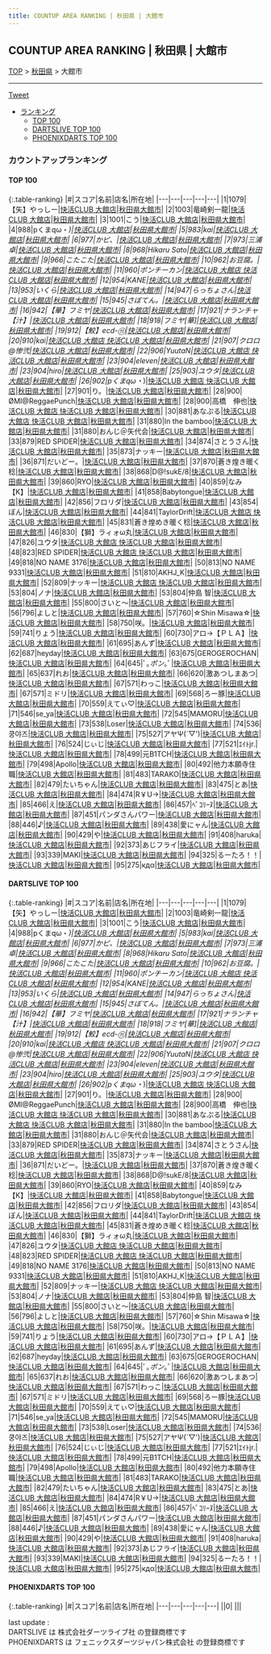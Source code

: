 ```yaml
---
title: COUNTUP AREA RANKING | 秋田県 | 大館市
---
```

## COUNTUP AREA RANKING | 秋田県 | 大館市

[TOP](/darts/rank/) > [秋田県](/darts/rank/秋田県/) > 大館市

___

<a href="https://twitter.com/share?ref_src=twsrc%5Etfw" data-text="COUNTUP AREA RANKING | 秋田県大館市" class="twitter-share-button" data-hashtags="DARTSLIVE,PHOENIXDARTS,darts,ダーツ" data-show-count="false">Tweet</a>

* [ランキング](#カウントアップランキング)
    * [TOP 100](#top-100)
    * [DARTSLIVE TOP 100](#dartslive-top-100)
    * [PHOENIXDARTS TOP 100](#phoenixdarts-top-100)

### カウントアップランキング

#### TOP 100



{:.table-ranking}
|#|スコア|名前|店名|所在地|
|---|---|---|---|---|
|1|1079|<span class="rank-name-dl">【矢】やっしー</span>|<a href="https://search.dartslive.com/jp/shop/b586c4e40494577ca3f63593b5358cc4">快活CLUB 大館店</a>|<a href="/darts/rank/秋田県/大館市">秋田県大館市</a>|
|2|1003|<span class="rank-name-dl">竜崎剣一龍</span>|<a href="https://search.dartslive.com/jp/shop/b586c4e40494577ca3f63593b5358cc4">快活CLUB 大館店</a>|<a href="/darts/rank/秋田県/大館市">秋田県大館市</a>|
|3|1001|<span class="rank-name-dl">こう</span>|<a href="https://search.dartslive.com/jp/shop/b586c4e40494577ca3f63593b5358cc4">快活CLUB 大館店</a>|<a href="/darts/rank/秋田県/大館市">秋田県大館市</a>|
|4|988|<span class="rank-name-dl">pくまqω・*)</span>|<a href="https://search.dartslive.com/jp/shop/b586c4e40494577ca3f63593b5358cc4">快活CLUB 大館店</a>|<a href="/darts/rank/秋田県/大館市">秋田県大館市</a>|
|5|983|<span class="rank-name-dl">kai</span>|<a href="https://search.dartslive.com/jp/shop/b586c4e40494577ca3f63593b5358cc4">快活CLUB 大館店</a>|<a href="/darts/rank/秋田県/大館市">秋田県大館市</a>|
|6|977|<span class="rank-name-dl">かピ、</span>|<a href="https://search.dartslive.com/jp/shop/b586c4e40494577ca3f63593b5358cc4">快活CLUB 大館店</a>|<a href="/darts/rank/秋田県/大館市">秋田県大館市</a>|
|7|973|<span class="rank-name-dl">三浦 卓</span>|<a href="https://search.dartslive.com/jp/shop/b586c4e40494577ca3f63593b5358cc4">快活CLUB 大館店</a>|<a href="/darts/rank/秋田県/大館市">秋田県大館市</a>|
|8|968|<span class="rank-name-dl">Hikaru Sato</span>|<a href="https://search.dartslive.com/jp/shop/b586c4e40494577ca3f63593b5358cc4">快活CLUB 大館店</a>|<a href="/darts/rank/秋田県/大館市">秋田県大館市</a>|
|9|966|<span class="rank-name-dl">こたこた</span>|<a href="https://search.dartslive.com/jp/shop/b586c4e40494577ca3f63593b5358cc4">快活CLUB 大館店</a>|<a href="/darts/rank/秋田県/大館市">秋田県大館市</a>|
|10|962|<span class="rank-name-dl">お豆腐。</span>|<a href="https://search.dartslive.com/jp/shop/b586c4e40494577ca3f63593b5358cc4">快活CLUB 大館店</a>|<a href="/darts/rank/秋田県/大館市">秋田県大館市</a>|
|11|960|<span class="rank-name-dl">ポンチーカン</span>|<a href="https://search.dartslive.com/jp/shop/b586c4e40494577ca3f63593b5358cc4">快活CLUB 大館店 快活CLUB 大館店</a>|<a href="/darts/rank/秋田県/大館市">秋田県大館市</a>|
|12|954|<span class="rank-name-dl">KANE</span>|<a href="https://search.dartslive.com/jp/shop/b586c4e40494577ca3f63593b5358cc4">快活CLUB 大館店</a>|<a href="/darts/rank/秋田県/大館市">秋田県大館市</a>|
|13|953|<span class="rank-name-dl">いくら</span>|<a href="https://search.dartslive.com/jp/shop/b586c4e40494577ca3f63593b5358cc4">快活CLUB 大館店</a>|<a href="/darts/rank/秋田県/大館市">秋田県大館市</a>|
|14|947|<span class="rank-name-dl">らっちょさん</span>|<a href="https://search.dartslive.com/jp/shop/b586c4e40494577ca3f63593b5358cc4">快活CLUB 大館店</a>|<a href="/darts/rank/秋田県/大館市">秋田県大館市</a>|
|15|945|<span class="rank-name-dl">さぼてん。</span>|<a href="https://search.dartslive.com/jp/shop/b586c4e40494577ca3f63593b5358cc4">快活CLUB 大館店</a>|<a href="/darts/rank/秋田県/大館市">秋田県大館市</a>|
|16|942|<span class="rank-name-dl">【華】フミヤ</span>|<a href="https://search.dartslive.com/jp/shop/b586c4e40494577ca3f63593b5358cc4">快活CLUB 大館店</a>|<a href="/darts/rank/秋田県/大館市">秋田県大館市</a>|
|17|921|<span class="rank-name-dl">ナランチャ【汁】</span>|<a href="https://search.dartslive.com/jp/shop/b586c4e40494577ca3f63593b5358cc4">快活CLUB 大館店</a>|<a href="/darts/rank/秋田県/大館市">秋田県大館市</a>|
|18|918|<span class="rank-name-dl">フミヤ[華]</span>|<a href="https://search.dartslive.com/jp/shop/b586c4e40494577ca3f63593b5358cc4">快活CLUB 大館店</a>|<a href="/darts/rank/秋田県/大館市">秋田県大館市</a>|
|19|912|<span class="rank-name-dl">【鮫】ecd-⑪</span>|<a href="https://search.dartslive.com/jp/shop/b586c4e40494577ca3f63593b5358cc4">快活CLUB 大館店</a>|<a href="/darts/rank/秋田県/大館市">秋田県大館市</a>|
|20|910|<span class="rank-name-dl">kai</span>|<a href="https://search.dartslive.com/jp/shop/b586c4e40494577ca3f63593b5358cc4">快活CLUB 大館店 快活CLUB 大館店</a>|<a href="/darts/rank/秋田県/大館市">秋田県大館市</a>|
|21|907|<span class="rank-name-dl">クロロ@惨弐</span>|<a href="https://search.dartslive.com/jp/shop/b586c4e40494577ca3f63593b5358cc4">快活CLUB 大館店</a>|<a href="/darts/rank/秋田県/大館市">秋田県大館市</a>|
|22|906|<span class="rank-name-dl">YuutaN</span>|<a href="https://search.dartslive.com/jp/shop/b586c4e40494577ca3f63593b5358cc4">快活CLUB 大館店 快活CLUB 大館店</a>|<a href="/darts/rank/秋田県/大館市">秋田県大館市</a>|
|23|904|<span class="rank-name-dl">eleven</span>|<a href="https://search.dartslive.com/jp/shop/b586c4e40494577ca3f63593b5358cc4">快活CLUB 大館店</a>|<a href="/darts/rank/秋田県/大館市">秋田県大館市</a>|
|23|904|<span class="rank-name-dl">hiro</span>|<a href="https://search.dartslive.com/jp/shop/b586c4e40494577ca3f63593b5358cc4">快活CLUB 大館店</a>|<a href="/darts/rank/秋田県/大館市">秋田県大館市</a>|
|25|903|<span class="rank-name-dl">ユウタ</span>|<a href="https://search.dartslive.com/jp/shop/b586c4e40494577ca3f63593b5358cc4">快活CLUB 大館店</a>|<a href="/darts/rank/秋田県/大館市">秋田県大館市</a>|
|26|902|<span class="rank-name-dl">pくまqω・*)</span>|<a href="https://search.dartslive.com/jp/shop/b586c4e40494577ca3f63593b5358cc4">快活CLUB 大館店 快活CLUB 大館店</a>|<a href="/darts/rank/秋田県/大館市">秋田県大館市</a>|
|27|901|<span class="rank-name-dl">り。</span>|<a href="https://search.dartslive.com/jp/shop/b586c4e40494577ca3f63593b5358cc4">快活CLUB 大館店</a>|<a href="/darts/rank/秋田県/大館市">秋田県大館市</a>|
|28|900|<span class="rank-name-dl">ØMI@ReggaePunch</span>|<a href="https://search.dartslive.com/jp/shop/b586c4e40494577ca3f63593b5358cc4">快活CLUB 大館店</a>|<a href="/darts/rank/秋田県/大館市">秋田県大館市</a>|
|28|900|<span class="rank-name-dl">高橋　伸也</span>|<a href="https://search.dartslive.com/jp/shop/b586c4e40494577ca3f63593b5358cc4">快活CLUB 大館店 快活CLUB 大館店</a>|<a href="/darts/rank/秋田県/大館市">秋田県大館市</a>|
|30|881|<span class="rank-name-dl">あなぷる</span>|<a href="https://search.dartslive.com/jp/shop/b586c4e40494577ca3f63593b5358cc4">快活CLUB 大館店 快活CLUB 大館店</a>|<a href="/darts/rank/秋田県/大館市">秋田県大館市</a>|
|31|880|<span class="rank-name-dl">In the bamboo</span>|<a href="https://search.dartslive.com/jp/shop/b586c4e40494577ca3f63593b5358cc4">快活CLUB 大館店</a>|<a href="/darts/rank/秋田県/大館市">秋田県大館市</a>|
|31|880|<span class="rank-name-dl">おんじ＠矢代会</span>|<a href="https://search.dartslive.com/jp/shop/b586c4e40494577ca3f63593b5358cc4">快活CLUB 大館店</a>|<a href="/darts/rank/秋田県/大館市">秋田県大館市</a>|
|33|879|<span class="rank-name-dl">RED SPIDER</span>|<a href="https://search.dartslive.com/jp/shop/b586c4e40494577ca3f63593b5358cc4">快活CLUB 大館店</a>|<a href="/darts/rank/秋田県/大館市">秋田県大館市</a>|
|34|874|<span class="rank-name-dl">さとうさん</span>|<a href="https://search.dartslive.com/jp/shop/b586c4e40494577ca3f63593b5358cc4">快活CLUB 大館店</a>|<a href="/darts/rank/秋田県/大館市">秋田県大館市</a>|
|35|873|<span class="rank-name-dl">ナッキー</span>|<a href="https://search.dartslive.com/jp/shop/b586c4e40494577ca3f63593b5358cc4">快活CLUB 大館店</a>|<a href="/darts/rank/秋田県/大館市">秋田県大館市</a>|
|36|871|<span class="rank-name-dl">だいどー。</span>|<a href="https://search.dartslive.com/jp/shop/b586c4e40494577ca3f63593b5358cc4">快活CLUB 大館店</a>|<a href="/darts/rank/秋田県/大館市">秋田県大館市</a>|
|37|870|<span class="rank-name-dl">蒼き煌き暖く稔</span>|<a href="https://search.dartslive.com/jp/shop/b586c4e40494577ca3f63593b5358cc4">快活CLUB 大館店</a>|<a href="/darts/rank/秋田県/大館市">秋田県大館市</a>|
|38|868|<span class="rank-name-dl">D@!sukE/8</span>|<a href="https://search.dartslive.com/jp/shop/b586c4e40494577ca3f63593b5358cc4">快活CLUB 大館店</a>|<a href="/darts/rank/秋田県/大館市">秋田県大館市</a>|
|39|860|<span class="rank-name-dl">RYO</span>|<a href="https://search.dartslive.com/jp/shop/b586c4e40494577ca3f63593b5358cc4">快活CLUB 大館店</a>|<a href="/darts/rank/秋田県/大館市">秋田県大館市</a>|
|40|859|<span class="rank-name-dl">なみ【K】</span>|<a href="https://search.dartslive.com/jp/shop/b586c4e40494577ca3f63593b5358cc4">快活CLUB 大館店</a>|<a href="/darts/rank/秋田県/大館市">秋田県大館市</a>|
|41|858|<span class="rank-name-dl">Babytongue</span>|<a href="https://search.dartslive.com/jp/shop/b586c4e40494577ca3f63593b5358cc4">快活CLUB 大館店</a>|<a href="/darts/rank/秋田県/大館市">秋田県大館市</a>|
|42|856|<span class="rank-name-dl">フロリダ</span>|<a href="https://search.dartslive.com/jp/shop/b586c4e40494577ca3f63593b5358cc4">快活CLUB 大館店</a>|<a href="/darts/rank/秋田県/大館市">秋田県大館市</a>|
|43|854|<span class="rank-name-dl">ぼん</span>|<a href="https://search.dartslive.com/jp/shop/b586c4e40494577ca3f63593b5358cc4">快活CLUB 大館店</a>|<a href="/darts/rank/秋田県/大館市">秋田県大館市</a>|
|44|841|<span class="rank-name-dl">TaylorDrift</span>|<a href="https://search.dartslive.com/jp/shop/b586c4e40494577ca3f63593b5358cc4">快活CLUB 大館店 快活CLUB 大館店</a>|<a href="/darts/rank/秋田県/大館市">秋田県大館市</a>|
|45|831|<span class="rank-name-dl">蒼き煌めき暖く稔</span>|<a href="https://search.dartslive.com/jp/shop/b586c4e40494577ca3f63593b5358cc4">快活CLUB 大館店</a>|<a href="/darts/rank/秋田県/大館市">秋田県大館市</a>|
|46|830|<span class="rank-name-dl">【獅】ラィォω丸</span>|<a href="https://search.dartslive.com/jp/shop/b586c4e40494577ca3f63593b5358cc4">快活CLUB 大館店</a>|<a href="/darts/rank/秋田県/大館市">秋田県大館市</a>|
|47|826|<span class="rank-name-dl">ユウタ</span>|<a href="https://search.dartslive.com/jp/shop/b586c4e40494577ca3f63593b5358cc4">快活CLUB 大館店 快活CLUB 大館店</a>|<a href="/darts/rank/秋田県/大館市">秋田県大館市</a>|
|48|823|<span class="rank-name-dl">RED SPIDER</span>|<a href="https://search.dartslive.com/jp/shop/b586c4e40494577ca3f63593b5358cc4">快活CLUB 大館店 快活CLUB 大館店</a>|<a href="/darts/rank/秋田県/大館市">秋田県大館市</a>|
|49|818|<span class="rank-name-dl">NO NAME 3176</span>|<a href="https://search.dartslive.com/jp/shop/b586c4e40494577ca3f63593b5358cc4">快活CLUB 大館店</a>|<a href="/darts/rank/秋田県/大館市">秋田県大館市</a>|
|50|813|<span class="rank-name-dl">NO NAME 9331</span>|<a href="https://search.dartslive.com/jp/shop/b586c4e40494577ca3f63593b5358cc4">快活CLUB 大館店</a>|<a href="/darts/rank/秋田県/大館市">秋田県大館市</a>|
|51|810|<span class="rank-name-dl">AKHJ_K</span>|<a href="https://search.dartslive.com/jp/shop/b586c4e40494577ca3f63593b5358cc4">快活CLUB 大館店</a>|<a href="/darts/rank/秋田県/大館市">秋田県大館市</a>|
|52|809|<span class="rank-name-dl">ナッキー</span>|<a href="https://search.dartslive.com/jp/shop/b586c4e40494577ca3f63593b5358cc4">快活CLUB 大館店 快活CLUB 大館店</a>|<a href="/darts/rank/秋田県/大館市">秋田県大館市</a>|
|53|804|<span class="rank-name-dl">ノナ</span>|<a href="https://search.dartslive.com/jp/shop/b586c4e40494577ca3f63593b5358cc4">快活CLUB 大館店</a>|<a href="/darts/rank/秋田県/大館市">秋田県大館市</a>|
|53|804|<span class="rank-name-dl">仲島 智</span>|<a href="https://search.dartslive.com/jp/shop/b586c4e40494577ca3f63593b5358cc4">快活CLUB 大館店</a>|<a href="/darts/rank/秋田県/大館市">秋田県大館市</a>|
|55|800|<span class="rank-name-dl">さいと〜</span>|<a href="https://search.dartslive.com/jp/shop/b586c4e40494577ca3f63593b5358cc4">快活CLUB 大館店</a>|<a href="/darts/rank/秋田県/大館市">秋田県大館市</a>|
|56|796|<span class="rank-name-dl">よしと</span>|<a href="https://search.dartslive.com/jp/shop/b586c4e40494577ca3f63593b5358cc4">快活CLUB 大館店</a>|<a href="/darts/rank/秋田県/大館市">秋田県大館市</a>|
|57|760|<span class="rank-name-dl">☆Shin Misawa☆</span>|<a href="https://search.dartslive.com/jp/shop/b586c4e40494577ca3f63593b5358cc4">快活CLUB 大館店</a>|<a href="/darts/rank/秋田県/大館市">秋田県大館市</a>|
|58|750|<span class="rank-name-dl">咲。</span>|<a href="https://search.dartslive.com/jp/shop/b586c4e40494577ca3f63593b5358cc4">快活CLUB 大館店</a>|<a href="/darts/rank/秋田県/大館市">秋田県大館市</a>|
|59|741|<span class="rank-name-dl">りょう</span>|<a href="https://search.dartslive.com/jp/shop/b586c4e40494577ca3f63593b5358cc4">快活CLUB 大館店</a>|<a href="/darts/rank/秋田県/大館市">秋田県大館市</a>|
|60|730|<span class="rank-name-dl">アロ→【ＰＬＡ】</span>|<a href="https://search.dartslive.com/jp/shop/b586c4e40494577ca3f63593b5358cc4">快活CLUB 大館店</a>|<a href="/darts/rank/秋田県/大館市">秋田県大館市</a>|
|61|695|<span class="rank-name-dl">あんず</span>|<a href="https://search.dartslive.com/jp/shop/b586c4e40494577ca3f63593b5358cc4">快活CLUB 大館店</a>|<a href="/darts/rank/秋田県/大館市">秋田県大館市</a>|
|62|687|<span class="rank-name-dl">heyday</span>|<a href="https://search.dartslive.com/jp/shop/b586c4e40494577ca3f63593b5358cc4">快活CLUB 大館店</a>|<a href="/darts/rank/秋田県/大館市">秋田県大館市</a>|
|63|675|<span class="rank-name-dl">GEROGEROCHAN</span>|<a href="https://search.dartslive.com/jp/shop/b586c4e40494577ca3f63593b5358cc4">快活CLUB 大館店</a>|<a href="/darts/rank/秋田県/大館市">秋田県大館市</a>|
|64|645|<span class="rank-name-dl">ﾟ｡*ポン*｡ﾟ</span>|<a href="https://search.dartslive.com/jp/shop/b586c4e40494577ca3f63593b5358cc4">快活CLUB 大館店</a>|<a href="/darts/rank/秋田県/大館市">秋田県大館市</a>|
|65|637|<span class="rank-name-dl">れお</span>|<a href="https://search.dartslive.com/jp/shop/b586c4e40494577ca3f63593b5358cc4">快活CLUB 大館店</a>|<a href="/darts/rank/秋田県/大館市">秋田県大館市</a>|
|66|620|<span class="rank-name-dl">激あつしまあつ</span>|<a href="https://search.dartslive.com/jp/shop/b586c4e40494577ca3f63593b5358cc4">快活CLUB 大館店</a>|<a href="/darts/rank/秋田県/大館市">秋田県大館市</a>|
|67|571|<span class="rank-name-dl">わっこ</span>|<a href="https://search.dartslive.com/jp/shop/b586c4e40494577ca3f63593b5358cc4">快活CLUB 大館店</a>|<a href="/darts/rank/秋田県/大館市">秋田県大館市</a>|
|67|571|<span class="rank-name-dl">ミドリ</span>|<a href="https://search.dartslive.com/jp/shop/b586c4e40494577ca3f63593b5358cc4">快活CLUB 大館店</a>|<a href="/darts/rank/秋田県/大館市">秋田県大館市</a>|
|69|568|<span class="rank-name-dl">ろー豚</span>|<a href="https://search.dartslive.com/jp/shop/b586c4e40494577ca3f63593b5358cc4">快活CLUB 大館店</a>|<a href="/darts/rank/秋田県/大館市">秋田県大館市</a>|
|70|559|<span class="rank-name-dl">えてぃ♡</span>|<a href="https://search.dartslive.com/jp/shop/b586c4e40494577ca3f63593b5358cc4">快活CLUB 大館店</a>|<a href="/darts/rank/秋田県/大館市">秋田県大館市</a>|
|71|546|<span class="rank-name-dl">se_ya</span>|<a href="https://search.dartslive.com/jp/shop/b586c4e40494577ca3f63593b5358cc4">快活CLUB 大館店</a>|<a href="/darts/rank/秋田県/大館市">秋田県大館市</a>|
|72|545|<span class="rank-name-dl">MAMORU</span>|<a href="https://search.dartslive.com/jp/shop/b586c4e40494577ca3f63593b5358cc4">快活CLUB 大館店</a>|<a href="/darts/rank/秋田県/大館市">秋田県大館市</a>|
|73|538|<span class="rank-name-dl">Loser</span>|<a href="https://search.dartslive.com/jp/shop/b586c4e40494577ca3f63593b5358cc4">快活CLUB 大館店</a>|<a href="/darts/rank/秋田県/大館市">秋田県大館市</a>|
|74|536|<span class="rank-name-dl">쿵야즈</span>|<a href="https://search.dartslive.com/jp/shop/b586c4e40494577ca3f63593b5358cc4">快活CLUB 大館店</a>|<a href="/darts/rank/秋田県/大館市">秋田県大館市</a>|
|75|527|<span class="rank-name-dl">アヤΨ(`▽&#x27;)</span>|<a href="https://search.dartslive.com/jp/shop/b586c4e40494577ca3f63593b5358cc4">快活CLUB 大館店</a>|<a href="/darts/rank/秋田県/大館市">秋田県大館市</a>|
|76|524|<span class="rank-name-dl">じぃじ</span>|<a href="https://search.dartslive.com/jp/shop/b586c4e40494577ca3f63593b5358cc4">快活CLUB 大館店</a>|<a href="/darts/rank/秋田県/大館市">秋田県大館市</a>|
|77|521|<span class="rank-name-dl">ｴｲﾄjr.</span>|<a href="https://search.dartslive.com/jp/shop/b586c4e40494577ca3f63593b5358cc4">快活CLUB 大館店</a>|<a href="/darts/rank/秋田県/大館市">秋田県大館市</a>|
|78|499|<span class="rank-name-dl">元B1TCH</span>|<a href="https://search.dartslive.com/jp/shop/b586c4e40494577ca3f63593b5358cc4">快活CLUB 大館店</a>|<a href="/darts/rank/秋田県/大館市">秋田県大館市</a>|
|79|498|<span class="rank-name-dl">Apollo</span>|<a href="https://search.dartslive.com/jp/shop/b586c4e40494577ca3f63593b5358cc4">快活CLUB 大館店</a>|<a href="/darts/rank/秋田県/大館市">秋田県大館市</a>|
|80|492|<span class="rank-name-dl">他力本願寺住職</span>|<a href="https://search.dartslive.com/jp/shop/b586c4e40494577ca3f63593b5358cc4">快活CLUB 大館店</a>|<a href="/darts/rank/秋田県/大館市">秋田県大館市</a>|
|81|483|<span class="rank-name-dl">TARAKO</span>|<a href="https://search.dartslive.com/jp/shop/b586c4e40494577ca3f63593b5358cc4">快活CLUB 大館店</a>|<a href="/darts/rank/秋田県/大館市">秋田県大館市</a>|
|82|479|<span class="rank-name-dl">たいちゃん</span>|<a href="https://search.dartslive.com/jp/shop/b586c4e40494577ca3f63593b5358cc4">快活CLUB 大館店</a>|<a href="/darts/rank/秋田県/大館市">秋田県大館市</a>|
|83|475|<span class="rank-name-dl">とあ</span>|<a href="https://search.dartslive.com/jp/shop/b586c4e40494577ca3f63593b5358cc4">快活CLUB 大館店</a>|<a href="/darts/rank/秋田県/大館市">秋田県大館市</a>|
|84|474|<span class="rank-name-dl">R￥U→</span>|<a href="https://search.dartslive.com/jp/shop/b586c4e40494577ca3f63593b5358cc4">快活CLUB 大館店</a>|<a href="/darts/rank/秋田県/大館市">秋田県大館市</a>|
|85|466|<span class="rank-name-dl">え</span>|<a href="https://search.dartslive.com/jp/shop/b586c4e40494577ca3f63593b5358cc4">快活CLUB 大館店</a>|<a href="/darts/rank/秋田県/大館市">秋田県大館市</a>|
|86|457|<span class="rank-name-dl">ﾍﾟｺﾘｰﾇ</span>|<a href="https://search.dartslive.com/jp/shop/b586c4e40494577ca3f63593b5358cc4">快活CLUB 大館店</a>|<a href="/darts/rank/秋田県/大館市">秋田県大館市</a>|
|87|451|<span class="rank-name-dl">パンダさんパワー</span>|<a href="https://search.dartslive.com/jp/shop/b586c4e40494577ca3f63593b5358cc4">快活CLUB 大館店</a>|<a href="/darts/rank/秋田県/大館市">秋田県大館市</a>|
|88|446|<span class="rank-name-dl">♪</span>|<a href="https://search.dartslive.com/jp/shop/b586c4e40494577ca3f63593b5358cc4">快活CLUB 大館店</a>|<a href="/darts/rank/秋田県/大館市">秋田県大館市</a>|
|89|438|<span class="rank-name-dl">愛にャん</span>|<a href="https://search.dartslive.com/jp/shop/b586c4e40494577ca3f63593b5358cc4">快活CLUB 大館店</a>|<a href="/darts/rank/秋田県/大館市">秋田県大館市</a>|
|90|429|<span class="rank-name-dl">や</span>|<a href="https://search.dartslive.com/jp/shop/b586c4e40494577ca3f63593b5358cc4">快活CLUB 大館店</a>|<a href="/darts/rank/秋田県/大館市">秋田県大館市</a>|
|91|408|<span class="rank-name-dl">haruka</span>|<a href="https://search.dartslive.com/jp/shop/b586c4e40494577ca3f63593b5358cc4">快活CLUB 大館店</a>|<a href="/darts/rank/秋田県/大館市">秋田県大館市</a>|
|92|373|<span class="rank-name-dl">あじフライ</span>|<a href="https://search.dartslive.com/jp/shop/b586c4e40494577ca3f63593b5358cc4">快活CLUB 大館店</a>|<a href="/darts/rank/秋田県/大館市">秋田県大館市</a>|
|93|339|<span class="rank-name-dl">MAKI</span>|<a href="https://search.dartslive.com/jp/shop/b586c4e40494577ca3f63593b5358cc4">快活CLUB 大館店</a>|<a href="/darts/rank/秋田県/大館市">秋田県大館市</a>|
|94|325|<span class="rank-name-dl">るーたろ！！</span>|<a href="https://search.dartslive.com/jp/shop/b586c4e40494577ca3f63593b5358cc4">快活CLUB 大館店</a>|<a href="/darts/rank/秋田県/大館市">秋田県大館市</a>|
|95|275|<span class="rank-name-dl">кдα</span>|<a href="https://search.dartslive.com/jp/shop/b586c4e40494577ca3f63593b5358cc4">快活CLUB 大館店</a>|<a href="/darts/rank/秋田県/大館市">秋田県大館市</a>|


#### DARTSLIVE TOP 100



{:.table-ranking}
|#|スコア|名前|店名|所在地|
|---|---|---|---|---|
|1|1079|<span class="rank-name-dl">【矢】やっしー</span>|<a href="https://search.dartslive.com/jp/shop/b586c4e40494577ca3f63593b5358cc4">快活CLUB 大館店</a>|<a href="/darts/rank/秋田県/大館市">秋田県大館市</a>|
|2|1003|<span class="rank-name-dl">竜崎剣一龍</span>|<a href="https://search.dartslive.com/jp/shop/b586c4e40494577ca3f63593b5358cc4">快活CLUB 大館店</a>|<a href="/darts/rank/秋田県/大館市">秋田県大館市</a>|
|3|1001|<span class="rank-name-dl">こう</span>|<a href="https://search.dartslive.com/jp/shop/b586c4e40494577ca3f63593b5358cc4">快活CLUB 大館店</a>|<a href="/darts/rank/秋田県/大館市">秋田県大館市</a>|
|4|988|<span class="rank-name-dl">pくまqω・*)</span>|<a href="https://search.dartslive.com/jp/shop/b586c4e40494577ca3f63593b5358cc4">快活CLUB 大館店</a>|<a href="/darts/rank/秋田県/大館市">秋田県大館市</a>|
|5|983|<span class="rank-name-dl">kai</span>|<a href="https://search.dartslive.com/jp/shop/b586c4e40494577ca3f63593b5358cc4">快活CLUB 大館店</a>|<a href="/darts/rank/秋田県/大館市">秋田県大館市</a>|
|6|977|<span class="rank-name-dl">かピ、</span>|<a href="https://search.dartslive.com/jp/shop/b586c4e40494577ca3f63593b5358cc4">快活CLUB 大館店</a>|<a href="/darts/rank/秋田県/大館市">秋田県大館市</a>|
|7|973|<span class="rank-name-dl">三浦 卓</span>|<a href="https://search.dartslive.com/jp/shop/b586c4e40494577ca3f63593b5358cc4">快活CLUB 大館店</a>|<a href="/darts/rank/秋田県/大館市">秋田県大館市</a>|
|8|968|<span class="rank-name-dl">Hikaru Sato</span>|<a href="https://search.dartslive.com/jp/shop/b586c4e40494577ca3f63593b5358cc4">快活CLUB 大館店</a>|<a href="/darts/rank/秋田県/大館市">秋田県大館市</a>|
|9|966|<span class="rank-name-dl">こたこた</span>|<a href="https://search.dartslive.com/jp/shop/b586c4e40494577ca3f63593b5358cc4">快活CLUB 大館店</a>|<a href="/darts/rank/秋田県/大館市">秋田県大館市</a>|
|10|962|<span class="rank-name-dl">お豆腐。</span>|<a href="https://search.dartslive.com/jp/shop/b586c4e40494577ca3f63593b5358cc4">快活CLUB 大館店</a>|<a href="/darts/rank/秋田県/大館市">秋田県大館市</a>|
|11|960|<span class="rank-name-dl">ポンチーカン</span>|<a href="https://search.dartslive.com/jp/shop/b586c4e40494577ca3f63593b5358cc4">快活CLUB 大館店 快活CLUB 大館店</a>|<a href="/darts/rank/秋田県/大館市">秋田県大館市</a>|
|12|954|<span class="rank-name-dl">KANE</span>|<a href="https://search.dartslive.com/jp/shop/b586c4e40494577ca3f63593b5358cc4">快活CLUB 大館店</a>|<a href="/darts/rank/秋田県/大館市">秋田県大館市</a>|
|13|953|<span class="rank-name-dl">いくら</span>|<a href="https://search.dartslive.com/jp/shop/b586c4e40494577ca3f63593b5358cc4">快活CLUB 大館店</a>|<a href="/darts/rank/秋田県/大館市">秋田県大館市</a>|
|14|947|<span class="rank-name-dl">らっちょさん</span>|<a href="https://search.dartslive.com/jp/shop/b586c4e40494577ca3f63593b5358cc4">快活CLUB 大館店</a>|<a href="/darts/rank/秋田県/大館市">秋田県大館市</a>|
|15|945|<span class="rank-name-dl">さぼてん。</span>|<a href="https://search.dartslive.com/jp/shop/b586c4e40494577ca3f63593b5358cc4">快活CLUB 大館店</a>|<a href="/darts/rank/秋田県/大館市">秋田県大館市</a>|
|16|942|<span class="rank-name-dl">【華】フミヤ</span>|<a href="https://search.dartslive.com/jp/shop/b586c4e40494577ca3f63593b5358cc4">快活CLUB 大館店</a>|<a href="/darts/rank/秋田県/大館市">秋田県大館市</a>|
|17|921|<span class="rank-name-dl">ナランチャ【汁】</span>|<a href="https://search.dartslive.com/jp/shop/b586c4e40494577ca3f63593b5358cc4">快活CLUB 大館店</a>|<a href="/darts/rank/秋田県/大館市">秋田県大館市</a>|
|18|918|<span class="rank-name-dl">フミヤ[華]</span>|<a href="https://search.dartslive.com/jp/shop/b586c4e40494577ca3f63593b5358cc4">快活CLUB 大館店</a>|<a href="/darts/rank/秋田県/大館市">秋田県大館市</a>|
|19|912|<span class="rank-name-dl">【鮫】ecd-⑪</span>|<a href="https://search.dartslive.com/jp/shop/b586c4e40494577ca3f63593b5358cc4">快活CLUB 大館店</a>|<a href="/darts/rank/秋田県/大館市">秋田県大館市</a>|
|20|910|<span class="rank-name-dl">kai</span>|<a href="https://search.dartslive.com/jp/shop/b586c4e40494577ca3f63593b5358cc4">快活CLUB 大館店 快活CLUB 大館店</a>|<a href="/darts/rank/秋田県/大館市">秋田県大館市</a>|
|21|907|<span class="rank-name-dl">クロロ@惨弐</span>|<a href="https://search.dartslive.com/jp/shop/b586c4e40494577ca3f63593b5358cc4">快活CLUB 大館店</a>|<a href="/darts/rank/秋田県/大館市">秋田県大館市</a>|
|22|906|<span class="rank-name-dl">YuutaN</span>|<a href="https://search.dartslive.com/jp/shop/b586c4e40494577ca3f63593b5358cc4">快活CLUB 大館店 快活CLUB 大館店</a>|<a href="/darts/rank/秋田県/大館市">秋田県大館市</a>|
|23|904|<span class="rank-name-dl">eleven</span>|<a href="https://search.dartslive.com/jp/shop/b586c4e40494577ca3f63593b5358cc4">快活CLUB 大館店</a>|<a href="/darts/rank/秋田県/大館市">秋田県大館市</a>|
|23|904|<span class="rank-name-dl">hiro</span>|<a href="https://search.dartslive.com/jp/shop/b586c4e40494577ca3f63593b5358cc4">快活CLUB 大館店</a>|<a href="/darts/rank/秋田県/大館市">秋田県大館市</a>|
|25|903|<span class="rank-name-dl">ユウタ</span>|<a href="https://search.dartslive.com/jp/shop/b586c4e40494577ca3f63593b5358cc4">快活CLUB 大館店</a>|<a href="/darts/rank/秋田県/大館市">秋田県大館市</a>|
|26|902|<span class="rank-name-dl">pくまqω・*)</span>|<a href="https://search.dartslive.com/jp/shop/b586c4e40494577ca3f63593b5358cc4">快活CLUB 大館店 快活CLUB 大館店</a>|<a href="/darts/rank/秋田県/大館市">秋田県大館市</a>|
|27|901|<span class="rank-name-dl">り。</span>|<a href="https://search.dartslive.com/jp/shop/b586c4e40494577ca3f63593b5358cc4">快活CLUB 大館店</a>|<a href="/darts/rank/秋田県/大館市">秋田県大館市</a>|
|28|900|<span class="rank-name-dl">ØMI@ReggaePunch</span>|<a href="https://search.dartslive.com/jp/shop/b586c4e40494577ca3f63593b5358cc4">快活CLUB 大館店</a>|<a href="/darts/rank/秋田県/大館市">秋田県大館市</a>|
|28|900|<span class="rank-name-dl">高橋　伸也</span>|<a href="https://search.dartslive.com/jp/shop/b586c4e40494577ca3f63593b5358cc4">快活CLUB 大館店 快活CLUB 大館店</a>|<a href="/darts/rank/秋田県/大館市">秋田県大館市</a>|
|30|881|<span class="rank-name-dl">あなぷる</span>|<a href="https://search.dartslive.com/jp/shop/b586c4e40494577ca3f63593b5358cc4">快活CLUB 大館店 快活CLUB 大館店</a>|<a href="/darts/rank/秋田県/大館市">秋田県大館市</a>|
|31|880|<span class="rank-name-dl">In the bamboo</span>|<a href="https://search.dartslive.com/jp/shop/b586c4e40494577ca3f63593b5358cc4">快活CLUB 大館店</a>|<a href="/darts/rank/秋田県/大館市">秋田県大館市</a>|
|31|880|<span class="rank-name-dl">おんじ＠矢代会</span>|<a href="https://search.dartslive.com/jp/shop/b586c4e40494577ca3f63593b5358cc4">快活CLUB 大館店</a>|<a href="/darts/rank/秋田県/大館市">秋田県大館市</a>|
|33|879|<span class="rank-name-dl">RED SPIDER</span>|<a href="https://search.dartslive.com/jp/shop/b586c4e40494577ca3f63593b5358cc4">快活CLUB 大館店</a>|<a href="/darts/rank/秋田県/大館市">秋田県大館市</a>|
|34|874|<span class="rank-name-dl">さとうさん</span>|<a href="https://search.dartslive.com/jp/shop/b586c4e40494577ca3f63593b5358cc4">快活CLUB 大館店</a>|<a href="/darts/rank/秋田県/大館市">秋田県大館市</a>|
|35|873|<span class="rank-name-dl">ナッキー</span>|<a href="https://search.dartslive.com/jp/shop/b586c4e40494577ca3f63593b5358cc4">快活CLUB 大館店</a>|<a href="/darts/rank/秋田県/大館市">秋田県大館市</a>|
|36|871|<span class="rank-name-dl">だいどー。</span>|<a href="https://search.dartslive.com/jp/shop/b586c4e40494577ca3f63593b5358cc4">快活CLUB 大館店</a>|<a href="/darts/rank/秋田県/大館市">秋田県大館市</a>|
|37|870|<span class="rank-name-dl">蒼き煌き暖く稔</span>|<a href="https://search.dartslive.com/jp/shop/b586c4e40494577ca3f63593b5358cc4">快活CLUB 大館店</a>|<a href="/darts/rank/秋田県/大館市">秋田県大館市</a>|
|38|868|<span class="rank-name-dl">D@!sukE/8</span>|<a href="https://search.dartslive.com/jp/shop/b586c4e40494577ca3f63593b5358cc4">快活CLUB 大館店</a>|<a href="/darts/rank/秋田県/大館市">秋田県大館市</a>|
|39|860|<span class="rank-name-dl">RYO</span>|<a href="https://search.dartslive.com/jp/shop/b586c4e40494577ca3f63593b5358cc4">快活CLUB 大館店</a>|<a href="/darts/rank/秋田県/大館市">秋田県大館市</a>|
|40|859|<span class="rank-name-dl">なみ【K】</span>|<a href="https://search.dartslive.com/jp/shop/b586c4e40494577ca3f63593b5358cc4">快活CLUB 大館店</a>|<a href="/darts/rank/秋田県/大館市">秋田県大館市</a>|
|41|858|<span class="rank-name-dl">Babytongue</span>|<a href="https://search.dartslive.com/jp/shop/b586c4e40494577ca3f63593b5358cc4">快活CLUB 大館店</a>|<a href="/darts/rank/秋田県/大館市">秋田県大館市</a>|
|42|856|<span class="rank-name-dl">フロリダ</span>|<a href="https://search.dartslive.com/jp/shop/b586c4e40494577ca3f63593b5358cc4">快活CLUB 大館店</a>|<a href="/darts/rank/秋田県/大館市">秋田県大館市</a>|
|43|854|<span class="rank-name-dl">ぼん</span>|<a href="https://search.dartslive.com/jp/shop/b586c4e40494577ca3f63593b5358cc4">快活CLUB 大館店</a>|<a href="/darts/rank/秋田県/大館市">秋田県大館市</a>|
|44|841|<span class="rank-name-dl">TaylorDrift</span>|<a href="https://search.dartslive.com/jp/shop/b586c4e40494577ca3f63593b5358cc4">快活CLUB 大館店 快活CLUB 大館店</a>|<a href="/darts/rank/秋田県/大館市">秋田県大館市</a>|
|45|831|<span class="rank-name-dl">蒼き煌めき暖く稔</span>|<a href="https://search.dartslive.com/jp/shop/b586c4e40494577ca3f63593b5358cc4">快活CLUB 大館店</a>|<a href="/darts/rank/秋田県/大館市">秋田県大館市</a>|
|46|830|<span class="rank-name-dl">【獅】ラィォω丸</span>|<a href="https://search.dartslive.com/jp/shop/b586c4e40494577ca3f63593b5358cc4">快活CLUB 大館店</a>|<a href="/darts/rank/秋田県/大館市">秋田県大館市</a>|
|47|826|<span class="rank-name-dl">ユウタ</span>|<a href="https://search.dartslive.com/jp/shop/b586c4e40494577ca3f63593b5358cc4">快活CLUB 大館店 快活CLUB 大館店</a>|<a href="/darts/rank/秋田県/大館市">秋田県大館市</a>|
|48|823|<span class="rank-name-dl">RED SPIDER</span>|<a href="https://search.dartslive.com/jp/shop/b586c4e40494577ca3f63593b5358cc4">快活CLUB 大館店 快活CLUB 大館店</a>|<a href="/darts/rank/秋田県/大館市">秋田県大館市</a>|
|49|818|<span class="rank-name-dl">NO NAME 3176</span>|<a href="https://search.dartslive.com/jp/shop/b586c4e40494577ca3f63593b5358cc4">快活CLUB 大館店</a>|<a href="/darts/rank/秋田県/大館市">秋田県大館市</a>|
|50|813|<span class="rank-name-dl">NO NAME 9331</span>|<a href="https://search.dartslive.com/jp/shop/b586c4e40494577ca3f63593b5358cc4">快活CLUB 大館店</a>|<a href="/darts/rank/秋田県/大館市">秋田県大館市</a>|
|51|810|<span class="rank-name-dl">AKHJ_K</span>|<a href="https://search.dartslive.com/jp/shop/b586c4e40494577ca3f63593b5358cc4">快活CLUB 大館店</a>|<a href="/darts/rank/秋田県/大館市">秋田県大館市</a>|
|52|809|<span class="rank-name-dl">ナッキー</span>|<a href="https://search.dartslive.com/jp/shop/b586c4e40494577ca3f63593b5358cc4">快活CLUB 大館店 快活CLUB 大館店</a>|<a href="/darts/rank/秋田県/大館市">秋田県大館市</a>|
|53|804|<span class="rank-name-dl">ノナ</span>|<a href="https://search.dartslive.com/jp/shop/b586c4e40494577ca3f63593b5358cc4">快活CLUB 大館店</a>|<a href="/darts/rank/秋田県/大館市">秋田県大館市</a>|
|53|804|<span class="rank-name-dl">仲島 智</span>|<a href="https://search.dartslive.com/jp/shop/b586c4e40494577ca3f63593b5358cc4">快活CLUB 大館店</a>|<a href="/darts/rank/秋田県/大館市">秋田県大館市</a>|
|55|800|<span class="rank-name-dl">さいと〜</span>|<a href="https://search.dartslive.com/jp/shop/b586c4e40494577ca3f63593b5358cc4">快活CLUB 大館店</a>|<a href="/darts/rank/秋田県/大館市">秋田県大館市</a>|
|56|796|<span class="rank-name-dl">よしと</span>|<a href="https://search.dartslive.com/jp/shop/b586c4e40494577ca3f63593b5358cc4">快活CLUB 大館店</a>|<a href="/darts/rank/秋田県/大館市">秋田県大館市</a>|
|57|760|<span class="rank-name-dl">☆Shin Misawa☆</span>|<a href="https://search.dartslive.com/jp/shop/b586c4e40494577ca3f63593b5358cc4">快活CLUB 大館店</a>|<a href="/darts/rank/秋田県/大館市">秋田県大館市</a>|
|58|750|<span class="rank-name-dl">咲。</span>|<a href="https://search.dartslive.com/jp/shop/b586c4e40494577ca3f63593b5358cc4">快活CLUB 大館店</a>|<a href="/darts/rank/秋田県/大館市">秋田県大館市</a>|
|59|741|<span class="rank-name-dl">りょう</span>|<a href="https://search.dartslive.com/jp/shop/b586c4e40494577ca3f63593b5358cc4">快活CLUB 大館店</a>|<a href="/darts/rank/秋田県/大館市">秋田県大館市</a>|
|60|730|<span class="rank-name-dl">アロ→【ＰＬＡ】</span>|<a href="https://search.dartslive.com/jp/shop/b586c4e40494577ca3f63593b5358cc4">快活CLUB 大館店</a>|<a href="/darts/rank/秋田県/大館市">秋田県大館市</a>|
|61|695|<span class="rank-name-dl">あんず</span>|<a href="https://search.dartslive.com/jp/shop/b586c4e40494577ca3f63593b5358cc4">快活CLUB 大館店</a>|<a href="/darts/rank/秋田県/大館市">秋田県大館市</a>|
|62|687|<span class="rank-name-dl">heyday</span>|<a href="https://search.dartslive.com/jp/shop/b586c4e40494577ca3f63593b5358cc4">快活CLUB 大館店</a>|<a href="/darts/rank/秋田県/大館市">秋田県大館市</a>|
|63|675|<span class="rank-name-dl">GEROGEROCHAN</span>|<a href="https://search.dartslive.com/jp/shop/b586c4e40494577ca3f63593b5358cc4">快活CLUB 大館店</a>|<a href="/darts/rank/秋田県/大館市">秋田県大館市</a>|
|64|645|<span class="rank-name-dl">ﾟ｡*ポン*｡ﾟ</span>|<a href="https://search.dartslive.com/jp/shop/b586c4e40494577ca3f63593b5358cc4">快活CLUB 大館店</a>|<a href="/darts/rank/秋田県/大館市">秋田県大館市</a>|
|65|637|<span class="rank-name-dl">れお</span>|<a href="https://search.dartslive.com/jp/shop/b586c4e40494577ca3f63593b5358cc4">快活CLUB 大館店</a>|<a href="/darts/rank/秋田県/大館市">秋田県大館市</a>|
|66|620|<span class="rank-name-dl">激あつしまあつ</span>|<a href="https://search.dartslive.com/jp/shop/b586c4e40494577ca3f63593b5358cc4">快活CLUB 大館店</a>|<a href="/darts/rank/秋田県/大館市">秋田県大館市</a>|
|67|571|<span class="rank-name-dl">わっこ</span>|<a href="https://search.dartslive.com/jp/shop/b586c4e40494577ca3f63593b5358cc4">快活CLUB 大館店</a>|<a href="/darts/rank/秋田県/大館市">秋田県大館市</a>|
|67|571|<span class="rank-name-dl">ミドリ</span>|<a href="https://search.dartslive.com/jp/shop/b586c4e40494577ca3f63593b5358cc4">快活CLUB 大館店</a>|<a href="/darts/rank/秋田県/大館市">秋田県大館市</a>|
|69|568|<span class="rank-name-dl">ろー豚</span>|<a href="https://search.dartslive.com/jp/shop/b586c4e40494577ca3f63593b5358cc4">快活CLUB 大館店</a>|<a href="/darts/rank/秋田県/大館市">秋田県大館市</a>|
|70|559|<span class="rank-name-dl">えてぃ♡</span>|<a href="https://search.dartslive.com/jp/shop/b586c4e40494577ca3f63593b5358cc4">快活CLUB 大館店</a>|<a href="/darts/rank/秋田県/大館市">秋田県大館市</a>|
|71|546|<span class="rank-name-dl">se_ya</span>|<a href="https://search.dartslive.com/jp/shop/b586c4e40494577ca3f63593b5358cc4">快活CLUB 大館店</a>|<a href="/darts/rank/秋田県/大館市">秋田県大館市</a>|
|72|545|<span class="rank-name-dl">MAMORU</span>|<a href="https://search.dartslive.com/jp/shop/b586c4e40494577ca3f63593b5358cc4">快活CLUB 大館店</a>|<a href="/darts/rank/秋田県/大館市">秋田県大館市</a>|
|73|538|<span class="rank-name-dl">Loser</span>|<a href="https://search.dartslive.com/jp/shop/b586c4e40494577ca3f63593b5358cc4">快活CLUB 大館店</a>|<a href="/darts/rank/秋田県/大館市">秋田県大館市</a>|
|74|536|<span class="rank-name-dl">쿵야즈</span>|<a href="https://search.dartslive.com/jp/shop/b586c4e40494577ca3f63593b5358cc4">快活CLUB 大館店</a>|<a href="/darts/rank/秋田県/大館市">秋田県大館市</a>|
|75|527|<span class="rank-name-dl">アヤΨ(`▽&#x27;)</span>|<a href="https://search.dartslive.com/jp/shop/b586c4e40494577ca3f63593b5358cc4">快活CLUB 大館店</a>|<a href="/darts/rank/秋田県/大館市">秋田県大館市</a>|
|76|524|<span class="rank-name-dl">じぃじ</span>|<a href="https://search.dartslive.com/jp/shop/b586c4e40494577ca3f63593b5358cc4">快活CLUB 大館店</a>|<a href="/darts/rank/秋田県/大館市">秋田県大館市</a>|
|77|521|<span class="rank-name-dl">ｴｲﾄjr.</span>|<a href="https://search.dartslive.com/jp/shop/b586c4e40494577ca3f63593b5358cc4">快活CLUB 大館店</a>|<a href="/darts/rank/秋田県/大館市">秋田県大館市</a>|
|78|499|<span class="rank-name-dl">元B1TCH</span>|<a href="https://search.dartslive.com/jp/shop/b586c4e40494577ca3f63593b5358cc4">快活CLUB 大館店</a>|<a href="/darts/rank/秋田県/大館市">秋田県大館市</a>|
|79|498|<span class="rank-name-dl">Apollo</span>|<a href="https://search.dartslive.com/jp/shop/b586c4e40494577ca3f63593b5358cc4">快活CLUB 大館店</a>|<a href="/darts/rank/秋田県/大館市">秋田県大館市</a>|
|80|492|<span class="rank-name-dl">他力本願寺住職</span>|<a href="https://search.dartslive.com/jp/shop/b586c4e40494577ca3f63593b5358cc4">快活CLUB 大館店</a>|<a href="/darts/rank/秋田県/大館市">秋田県大館市</a>|
|81|483|<span class="rank-name-dl">TARAKO</span>|<a href="https://search.dartslive.com/jp/shop/b586c4e40494577ca3f63593b5358cc4">快活CLUB 大館店</a>|<a href="/darts/rank/秋田県/大館市">秋田県大館市</a>|
|82|479|<span class="rank-name-dl">たいちゃん</span>|<a href="https://search.dartslive.com/jp/shop/b586c4e40494577ca3f63593b5358cc4">快活CLUB 大館店</a>|<a href="/darts/rank/秋田県/大館市">秋田県大館市</a>|
|83|475|<span class="rank-name-dl">とあ</span>|<a href="https://search.dartslive.com/jp/shop/b586c4e40494577ca3f63593b5358cc4">快活CLUB 大館店</a>|<a href="/darts/rank/秋田県/大館市">秋田県大館市</a>|
|84|474|<span class="rank-name-dl">R￥U→</span>|<a href="https://search.dartslive.com/jp/shop/b586c4e40494577ca3f63593b5358cc4">快活CLUB 大館店</a>|<a href="/darts/rank/秋田県/大館市">秋田県大館市</a>|
|85|466|<span class="rank-name-dl">え</span>|<a href="https://search.dartslive.com/jp/shop/b586c4e40494577ca3f63593b5358cc4">快活CLUB 大館店</a>|<a href="/darts/rank/秋田県/大館市">秋田県大館市</a>|
|86|457|<span class="rank-name-dl">ﾍﾟｺﾘｰﾇ</span>|<a href="https://search.dartslive.com/jp/shop/b586c4e40494577ca3f63593b5358cc4">快活CLUB 大館店</a>|<a href="/darts/rank/秋田県/大館市">秋田県大館市</a>|
|87|451|<span class="rank-name-dl">パンダさんパワー</span>|<a href="https://search.dartslive.com/jp/shop/b586c4e40494577ca3f63593b5358cc4">快活CLUB 大館店</a>|<a href="/darts/rank/秋田県/大館市">秋田県大館市</a>|
|88|446|<span class="rank-name-dl">♪</span>|<a href="https://search.dartslive.com/jp/shop/b586c4e40494577ca3f63593b5358cc4">快活CLUB 大館店</a>|<a href="/darts/rank/秋田県/大館市">秋田県大館市</a>|
|89|438|<span class="rank-name-dl">愛にャん</span>|<a href="https://search.dartslive.com/jp/shop/b586c4e40494577ca3f63593b5358cc4">快活CLUB 大館店</a>|<a href="/darts/rank/秋田県/大館市">秋田県大館市</a>|
|90|429|<span class="rank-name-dl">や</span>|<a href="https://search.dartslive.com/jp/shop/b586c4e40494577ca3f63593b5358cc4">快活CLUB 大館店</a>|<a href="/darts/rank/秋田県/大館市">秋田県大館市</a>|
|91|408|<span class="rank-name-dl">haruka</span>|<a href="https://search.dartslive.com/jp/shop/b586c4e40494577ca3f63593b5358cc4">快活CLUB 大館店</a>|<a href="/darts/rank/秋田県/大館市">秋田県大館市</a>|
|92|373|<span class="rank-name-dl">あじフライ</span>|<a href="https://search.dartslive.com/jp/shop/b586c4e40494577ca3f63593b5358cc4">快活CLUB 大館店</a>|<a href="/darts/rank/秋田県/大館市">秋田県大館市</a>|
|93|339|<span class="rank-name-dl">MAKI</span>|<a href="https://search.dartslive.com/jp/shop/b586c4e40494577ca3f63593b5358cc4">快活CLUB 大館店</a>|<a href="/darts/rank/秋田県/大館市">秋田県大館市</a>|
|94|325|<span class="rank-name-dl">るーたろ！！</span>|<a href="https://search.dartslive.com/jp/shop/b586c4e40494577ca3f63593b5358cc4">快活CLUB 大館店</a>|<a href="/darts/rank/秋田県/大館市">秋田県大館市</a>|
|95|275|<span class="rank-name-dl">кдα</span>|<a href="https://search.dartslive.com/jp/shop/b586c4e40494577ca3f63593b5358cc4">快活CLUB 大館店</a>|<a href="/darts/rank/秋田県/大館市">秋田県大館市</a>|


#### PHOENIXDARTS TOP 100



{:.table-ranking}
|#|スコア|名前|店名|所在地|
|---|---|---|---|---|
||0|<span class="rank-name-dl"> </span>|<a href=""></a>|<a href="/darts/rank//"></a>|


<div class="footer border-top border-gray-light mt-5 pt-3 text-right text-gray">
    last update : <span style="font-weight: italic" id="foot_last_modified"></span><br />
    DARTSLIVE は 株式会社ダーツライブ社 の登録商標です<br />
    PHOENIXDARTS は フェニックスダーツジャパン株式会社 の登録商標です<br />
</div>

<script src="https://cdnjs.cloudflare.com/ajax/libs/jquery.tablesorter/2.31.3/js/jquery.tablesorter.min.js" integrity="sha512-qzgd5cYSZcosqpzpn7zF2ZId8f/8CHmFKZ8j7mU4OUXTNRd5g+ZHBPsgKEwoqxCtdQvExE5LprwwPAgoicguNg==" crossorigin="anonymous" referrerpolicy="no-referrer"></script>
<link rel="stylesheet" href="https://cdnjs.cloudflare.com/ajax/libs/jquery.tablesorter/2.31.3/css/theme.default.min.css" integrity="sha512-wghhOJkjQX0Lh3NSWvNKeZ0ZpNn+SPVXX1Qyc9OCaogADktxrBiBdKGDoqVUOyhStvMBmJQ8ZdMHiR3wuEq8+w==" crossorigin="anonymous" referrerpolicy="no-referrer" />
<script>
$(function() {
    $(".table-ranking").tablesorter({sortList:[[0, 0]]});
    $("#foot_last_modified").text(formatDate(new Date(document.lastModified), 'yyyy-MM-dd HH:mm:ss'));
});
</script>

<script async src="https://platform.twitter.com/widgets.js" charset="utf-8"></script>